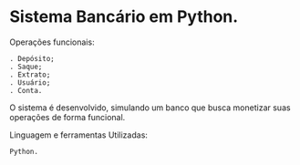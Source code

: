 # Sistema Bancário em Python. 

Operações funcionais:

    . Depósito;
    . Saque;
    . Extrato;
    . Usuário;
    . Conta.

O sistema é desenvolvido, simulando um banco que busca monetizar suas operações de forma funcional.

Linguagem e ferramentas Utilizadas:

    Python.
